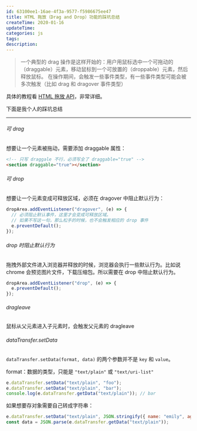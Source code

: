 ```yaml
---
id: 63100ee1-16ae-4f3a-9577-f5986675ee47
title: HTML 拖放（Drag and Drop）功能的踩坑总结
createTime: 2020-01-16
updateTime:
categories: js
tags:
description:
---
```


> 一个典型的 drag 操作是这样开始的：用户用鼠标选中一个可拖动的（draggable）元素，移动鼠标到一个可放置的（droppable）元素，然后释放鼠标。
> 在操作期间，会触发一些事件类型，有一些事件类型可能会被多次触发（比如 drag 和 dragover 事件类型）

具体的教程看 [HTML 拖放 API](https://developer.mozilla.org/zh-CN/docs/Web/API/HTML_Drag_and_Drop_API)，非常详细。

下面是我个人的踩坑总结

---

###### 可 drag

想要让一个元素被拖动，需要添加 draggable 属性：

```html
<!-- 只写 draggale 不行，必须写全了 draggable="true" -->
<section draggable="true"></section>
```

###### 可 drop

想要让一个元素变成可释放区域，必须在 dragover 中阻止默认行为：

```js
dropArea.addEventListener("dragover", (e) => {
  // 必须阻止默认事件，这里才会变成可释放区域。
  // 如果不写这一句，那么松手的时候，也不会触发相应的 drop 事件
  e.preventDefault();
});
```

###### drop 时阻止默认行为

拖拽外部文件进入浏览器并释放的时候，浏览器会执行一些默认行为。比如说 chrome 会预览图片文件，下载压缩包。所以需要在 drop 中阻止默认行为。

```js
dropArea.addEventListener("drop", (e) => {
  e.preventDefault();
});
```

###### dragleave

鼠标从父元素进入子元素时，会触发父元素的 dragleave

###### dataTransfer.setData

`dataTransfer.setData(format, data)` 的两个参数并不是 `key` 和 `value`。

format：数据的类型，只能是 `"text/plain"` 或 `"text/uri-list"`

```js
e.dataTransfer.setData("text/plain", "foo");
e.dataTransfer.setData("text/plain", "bar");
console.log(e.dataTransfer.getData("text/plain")); // bar
```

如果想要存对象需要自己转成字符串：

```js
e.dataTransfer.setData("text/plain", JSON.stringify({ name: "emily", age: 11 }));
const data = JSON.parse(e.dataTransfer.getData("text/plain"));
```
